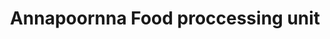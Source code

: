 ---
title: "Annapoornna Food proccessing unit"
url: /thiruvananthapuram/annapoornna-food-proccessing-unit-chembottupara-tholicode/
shop: nutrition supplements
---